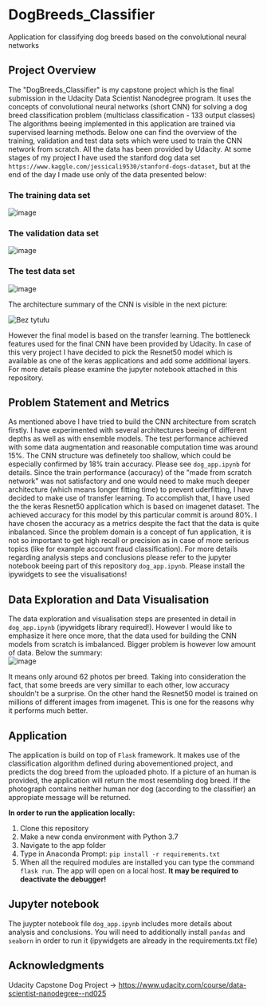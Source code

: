 # DogBreeds_Classifier
Application for classifying dog breeds based on the convolutional neural networks

## Project Overview 
The "DogBreeds_Classifier" is my capstone project which is the final submission in the Udacity Data Scientist Nanodegree program.
It uses the concepts of convolutional neural networks (short CNN) for solving a dog breed classification problem (multiclass classification - 133 output classes)
The algorithms beeing implemented in this application are trained via supervised learning methods.
Below one can find the overview of the training, validation and test data sets which were used to train the CNN network from scratch.
All the data has been provided by Udacity. At some stages of my project I have used the stanford dog data set 
`https://www.kaggle.com/jessicali9530/stanford-dogs-dataset`, but at the end of the day I made use only of the data presented below:

### The training data set
![image](https://user-images.githubusercontent.com/64994740/152216245-5303f3c9-dc56-4973-ab93-89dab1745647.png)
### The validation data set
![image](https://user-images.githubusercontent.com/64994740/152216419-4521f267-12d0-48df-94fa-0cea1134c25a.png)
### The test data set
![image](https://user-images.githubusercontent.com/64994740/152216401-1ccfbb11-64db-4a69-b609-33b7ea93941e.png)

The architecture summary of the CNN is visible in the next picture:

![Bez tytułu](https://user-images.githubusercontent.com/64994740/152219184-c59c6727-8a1e-4992-8df3-59e879063b7b.png)

However the final model is based on the transfer learning. The bottleneck features used for the final CNN have been provided by Udacity. In case of this very project
I have decided to pick the Resnet50 model which is available as one of the keras applications and add some additional layers. For more details please examine the jupyter notebook attached in this repository.


## Problem Statement and Metrics
As mentioned above I have tried to build the CNN architecture from scratch firstly. I have experimented with several architectures beeing of different depths as well as with ensemble models. The test performance achieved with some data augmentation and reasonable computation time was around 15%. The CNN structure was definetely too shallow, which could be especially confirmed by 18% train accuracy. Please see `dog_app.ipynb` for details.
Since the train performance (accuracy) of the "made from scratch network" was not satisfactory and one would need to make much deeper architecture (which means longer fitting time) to prevent uderfitting, I have decided to make use of transfer learning. To accomplish that, I have used the the keras Resnet50 application which is based on imagenet dataset. The achieved accuracy for this model by this particular commit is around 80%. I have chosen the accuracy as a metrics despite the fact that the data is quite inbalanced. Since the problem domain is a concept of fun application, it is not so important to get high recall or precision as in case of more serious topics (like for example account fraud classification). For more details regarding analysis steps and conclusions please refer to the jupyter notebook beeing part of this repository `dog_app.ipynb`. Please install the ipywidgets to see the visualisations!

## Data Exploration and Data Visualisation

The data exploration and visualisation steps are presented in detail in `dog_app.ipynb` (ipywidgets library required!). However I would like to emphasize it here once more, that the data used for building the CNN models from scratch is imbalanced. Bigger problem is however low amount of data. Below the summary:<br>
![image](https://user-images.githubusercontent.com/64994740/152435343-83554706-6901-4189-ba1d-638c58a2f86c.png)

It means only around 62 photos per breed. Taking into consideration the fact, that some breeds are very simillar to each other, low accuracy shouldn't be a surprise. On the other hand the Resnet50 model is trained on millions of different images from imagenet. This is one for the reasons why it performs much better.



## Application
The application is build on top of `Flask` framework. It makes use of the classification algorithm defined during abovementioned project, and predicts the dog breed from the uploaded photo. If a picture of an human is provided, the application will return the most resembling dog breed. If the photograph contains neither human nor dog (according to the classifier) an appropiate message will be returned.

**In order to run the application locally:**

1. Clone this repository
2. Make a new conda environment with Python 3.7
3. Navigate to the app folder
4. Type in Anaconda Prompt: `pip install -r requirements.txt`
5. When all the required modules are installed you can type the command `flask run`. The app will open on a local host. **It may be required to deactivate the debugger!**

## Jupyter notebook
The juypter notebook file `dog_app.ipynb` includes more details about analysis and conclusions. You will need to additionally install `pandas` and `seaborn` in order to run it
(ipywidgets are already in the requirements.txt file)

## Acknowledgments
Udacity Capstone Dog Project -> https://www.udacity.com/course/data-scientist-nanodegree--nd025
